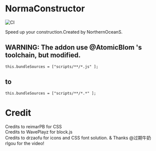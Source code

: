 # NormaConstructor

![CI](https://github.com/NorthernOceanS/NormaConstructor/workflows/CI/badge.svg)

Speed up your construction.Created by NorthernOceanS.

## WARNING: The addon use @AtomicBlom 's toolchain, but modified.
```
this.bundleSources = ["scripts/**/*.js" ];
```
## to
```
this.bundleSources = ["scripts/**/*.*" ];
```
# Credit
Credits to reimarPB for CSS  
Credits to WavePlayz for block.js  
Credits to drzaofu for icons and CSS font solution.
& Thanks @过期牛奶rlgou for the video!
